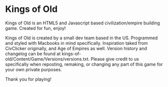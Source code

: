 # Kings of Old
Kings of Old is an HTML5 and Javascript based civilization/empire building game. Created for fun, enjoy!

Kings of Old is created by a small dev team based in the US. Programmed and styled with Macbooks in mind specifically.
Inspiration taked from CivClicker originally, and Age of Empires as well.
Version history and changelog can be found at kings-of-old/Content/Game/Versions/versions.txt.
Please give credit to us specifically when reposting, remaking, or changing any part of this game for your own private purposes.

Thank you for playing!
